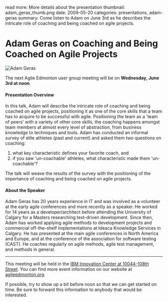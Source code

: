 read more: More details about the presentation
thumbnail: adam_geras_thumb.png
date: 2009-05-20
categories: presentations, adam-geras
summary: Come listen to Adam on June 3rd as he describes the intricate role of coaching and being coached on agile projects.

#  Adam Geras on Coaching and Being Coached on Agile Projects

![Adam Geras](/attachments/adam_geras_resized.jpg)

The next Agile Edmonton user group meeting will be on **Wednesday, June 3rd at noon**.

#### Presentation Overview

In this talk, Adam will describe the intricate role of coaching and being coached on agile projects, positioning it as one of the core skills that a team has to acquire to be successful with agile.  Positioning the team as a 'team of peers' with a variety of other core skills, the coaching happens amongst team members at almost every level of abstraction, from business knowledge to techniques and tools.  Adam has conducted an informal survey of elite athletes (past and current) and asked them two questions on coaching:

1.  what key characteristic defines your favorite coach, and
2.  if you saw 'un-coachable' athletes, what characteristic made them 'un-coachable'?

The talk will weave the results of the survey with the positioning of the importance of coaching and being coached on agile projects.

#### About the Speaker

Adam Geras has 20 years experience in IT and was involved as a volunteer at the early agile conferences and more recently as a speaker.  He worked for 14 years as a developer/architect before attending the University of Calgary for a Masters researching test-driven development.  Since then, Adam has worked applying agile methods to development projects and commercial off-the-shelf implementations at Ideaca Knowledge Services in Calgary.  He has presented at the main agile conferences in North America and Europe, and at the conference of the association for software testing (CAST).  He coaches regularly on agile methods, agile test management, and methods in general.

---

This meeting will be held in the [IBM Innovation Center at 10044-108th Street](http://maps.google.ca/maps?hl=en&safe=off&q=10044-108th+Street,edmonton,ab&ie=UTF8&hq=&hnear=10044+108+St+NW,+Edmonton,+Division+No.+11,+Alberta+T5J+3S7&gl=ca&ei=cJ9ZTLmPKNntnQev7_mxCQ&ved=0CBUQ8gEwAA&t=h&z=16). You can find more event information on our website at [agileedmonton.org](http://agileedmonton.org).

If possible, try to show up a bit before noon so that we can get started on time. Be sure to forward this information to anybody that would be interested.
